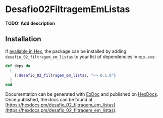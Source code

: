 # Desafio02FiltragemEmListas

**TODO: Add description**

## Installation

If [available in Hex](https://hex.pm/docs/publish), the package can be installed
by adding `desafio_02_filtragem_em_listas` to your list of dependencies in `mix.exs`:

```elixir
def deps do
  [
    {:desafio_02_filtragem_em_listas, "~> 0.1.0"}
  ]
end
```

Documentation can be generated with [ExDoc](https://github.com/elixir-lang/ex_doc)
and published on [HexDocs](https://hexdocs.pm). Once published, the docs can
be found at [https://hexdocs.pm/desafio_02_filtragem_em_listas](https://hexdocs.pm/desafio_02_filtragem_em_listas).

